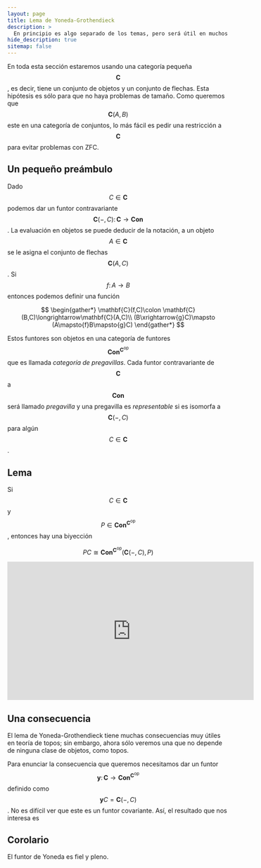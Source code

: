 ```yaml
---
layout: page
title: Lema de Yoneda-Grothendieck
description: >
  En principio es algo separado de los temas, pero será útil en muchos lugares
hide_description: true
sitemap: false
---
```


En toda esta sección estaremos usando una categoría pequeña $$\mathbf{C}$$, es decir, tiene un conjunto de objetos y un 
conjunto de flechas. Esta hipótesis es sólo para que no haya problemas de tamaño. Como queremos que $$\mathbf{C}(A,B)$$ 
este en una categoría de conjuntos, lo más fácil es pedir una restricción a $$\mathbf{C}$$ para evitar problemas con ZFC.

## Un pequeño preámbulo
Dado $$C\in\mathbf{C}$$ podemos dar un funtor contravariante $$\mathbf{C}(-,C)\colon\mathbf{C}\to\mathbf{Con}$$.
La evaluación en objetos se puede deducir de la notación, a un objeto $$A\in\mathbf{C}$$ se le asigna el conjunto 
de flechas $$\mathbf{C}(A,C)$$. Si $$f\colon A\to B$$ entonces podemos definir una función

$$
\begin{gather*}
  \mathbf{C}(f,C)\colon \mathbf{C}(B,C)\longrightarrow\mathbf{C}(A,C)\\
  (B\xrightarrow{g}C)\mapsto (A\mapsto{f}B\mapsto{g}C)
\end{gather*}
$$

Estos funtores son objetos en una categoría de funtores $$\mathbf{Con}^{\mathbf{C}^{\text{op}}}$$ que es llamada 
*categoría de pregavillas*. Cada funtor contravariante de $$\mathbf{C}$$ a $$\mathbf{Con}$$ será llamado *pregavilla* y una 
pregavilla es *representable* si es isomorfa a $$\mathbf{C}(-,C)$$ para algún $$C\in\mathbf{C}$$.

## Lema
Si $$C\in\mathbf{C}$$ y $$P\in\mathbf{Con}^{\mathbf{C}^{\text{op}}}$$, entonces hay una biyección

$$
PC\cong \mathbf{Con}^{\mathbf{C}^{\text{op}}}(\mathbf{C}(-,C),P)
$$

<p>
<iframe width="560" height="315" src="https://www.youtube.com/embed/9CB2eyuJgJk" title="Clase6" frameborder="0" allow="accelerometer; autoplay; clipboard-write; encrypted-media; gyroscope; picture-in-picture; web-share" allowfullscreen></iframe>
</p>

## Una consecuencia
El lema de Yoneda-Grothendieck tiene muchas consecuencias muy útiles en teoría de topos; sin embargo, ahora sólo veremos
una que no depende de ninguna clase de objetos, como topos.

Para enunciar la consecuencia que queremos necesitamos dar un funtor 
$$\mathbf{y}\colon\mathbf{C}\to\mathbf{Con}^{\mathbf{C}^{\text{op}}}$$ definido como $$\mathbf{y}C=\mathbf{C}(-,C)$$. No es difícil ver que este es un funtor covariante. Así, el resultado que nos interesa es

## Corolario
El funtor de Yoneda es fiel y pleno.




